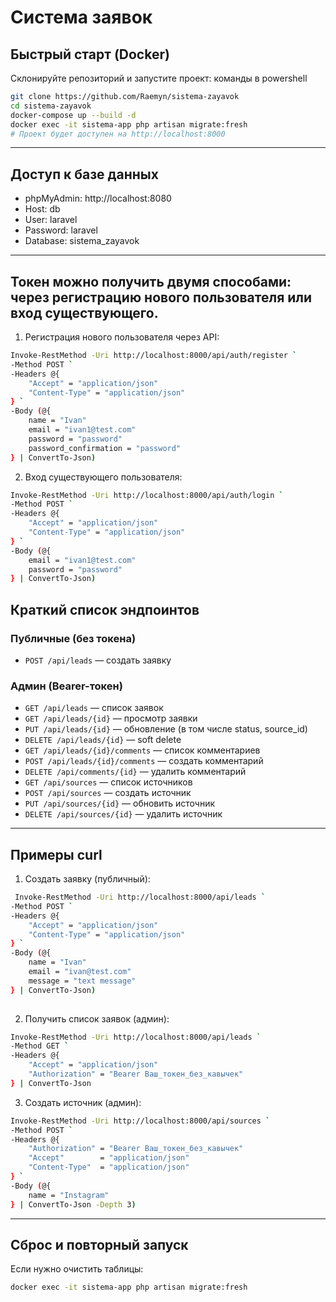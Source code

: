 # Система заявок

## Быстрый старт (Docker)


Склонируйте репозиторий и запустите проект:
команды в powershell
```bash
git clone https://github.com/Raemyn/sistema-zayavok
cd sistema-zayavok
docker-compose up --build -d
docker exec -it sistema-app php artisan migrate:fresh
# Проект будет доступен на http://localhost:8000
```

---

## Доступ к базе данных

- phpMyAdmin: http://localhost:8080
- Host: db
- User: laravel
- Password: laravel
- Database: sistema_zayavok

---

## Токен можно получить двумя способами: через регистрацию нового пользователя или вход существующего.

1. Регистрация нового пользователя через API:

```bash
Invoke-RestMethod -Uri http://localhost:8000/api/auth/register `
-Method POST `
-Headers @{
    "Accept" = "application/json"
    "Content-Type" = "application/json"
} `
-Body (@{
    name = "Ivan"
    email = "ivan1@test.com"
    password = "password"
    password_confirmation = "password"
} | ConvertTo-Json)

```

2. Вход существующего пользователя:

```bash
Invoke-RestMethod -Uri http://localhost:8000/api/auth/login `
-Method POST `
-Headers @{
    "Accept" = "application/json"
    "Content-Type" = "application/json"
} `
-Body (@{
    email = "ivan1@test.com"
    password = "password"
} | ConvertTo-Json)

```

## Краткий список эндпоинтов

### Публичные (без токена)

- `POST /api/leads` — создать заявку

### Админ (Bearer-токен)

- `GET /api/leads` — список заявок  
- `GET /api/leads/{id}` — просмотр заявки  
- `PUT /api/leads/{id}` — обновление (в том числе status, source_id)  
- `DELETE /api/leads/{id}` — soft delete  
- `GET /api/leads/{id}/comments` — список комментариев  
- `POST /api/leads/{id}/comments` — создать комментарий  
- `DELETE /api/comments/{id}` — удалить комментарий  
- `GET /api/sources` — список источников  
- `POST /api/sources` — создать источник  
- `PUT /api/sources/{id}` — обновить источник  
- `DELETE /api/sources/{id}` — удалить источник

---

## Примеры curl

1. Создать заявку (публичный):

```bash
 Invoke-RestMethod -Uri http://localhost:8000/api/leads `
-Method POST `
-Headers @{
    "Accept" = "application/json"
    "Content-Type" = "application/json"
} `
-Body (@{
    name = "Ivan"
    email = "ivan@test.com"
    message = "text message"
} | ConvertTo-Json)
                                                                                                    
```

2. Получить список заявок (админ):

```bash
Invoke-RestMethod -Uri http://localhost:8000/api/leads `
-Method GET `
-Headers @{
    "Accept" = "application/json"
    "Authorization" = "Bearer Ваш_токен_без_кавычек"
} | ConvertTo-Json
```

3. Создать источник (админ):

```bash
Invoke-RestMethod -Uri http://localhost:8000/api/sources `
-Method POST `
-Headers @{
    "Authorization" = "Bearer Ваш_токен_без_кавычек"
    "Accept"        = "application/json"
    "Content-Type"  = "application/json"
} `
-Body (@{
    name = "Instagram"
} | ConvertTo-Json -Depth 3)
```

---

## Сброс и повторный запуск

Если нужно очистить таблицы:

```bash
docker exec -it sistema-app php artisan migrate:fresh
```


